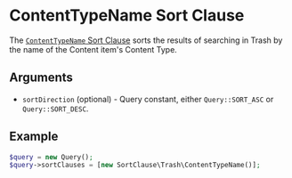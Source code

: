 # ContentTypeName Sort Clause

The [`ContentTypeName` Sort Clause](https://github.com/ezsystems/ezplatform-kernel/blob/master/eZ/Publish/API/Repository/Values/Content/Query/SortClause/Trash/ContentTypeName.php)
sorts the results of searching in Trash by the name of the Content item's Content Type.

## Arguments

- `sortDirection` (optional) - Query constant, either `Query::SORT_ASC` or `Query::SORT_DESC`.

## Example

``` php
$query = new Query();
$query->sortClauses = [new SortClause\Trash\ContentTypeName()];
```

